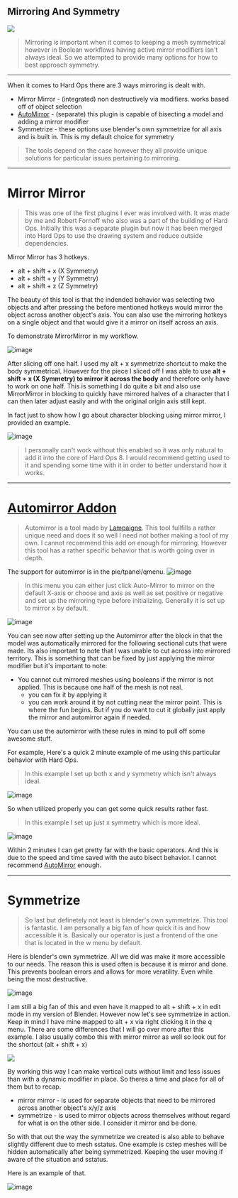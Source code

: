 ## Mirroring And Symmetry

![](https://raw.githubusercontent.com/mx1001/hardops_manual/master/docs/img\songbread.gif)

> Mirroring is important  when it comes to keeping a mesh symmetrical however in
Boolean workflows having active mirror modifiers isn't always ideal. So we attempted to
provide many options for how to best approach symmetry.

___
When it comes to Hard Ops there are 3 ways mirroring is dealt with.
 - Mirror Mirror - (integrated) non destructively via modifiers. works based off of object selection
 - [AutoMirror](http://blenderaddonlist.blogspot.com/2014/07/addon-auto-mirror.html) -
(separate) this plugin is capable of bisecting a model and adding a mirror modifier
 - Symmetrize - these options use blender's own symmetrize for all axis and is built in. This is my default choice for symmetry

 > The tools depend on the case however they all provide unique solutions for
 particular issues pertaining to mirroring.
 ___

# Mirror Mirror

> This was one of the first plugins I ever was involved with. It was made by me
and Robert Fornoff who also was a part of the building of Hard Ops. Initially this
was a separate plugin but now it has been merged into Hard Ops to use the
drawing system and reduce outside dependencies.

Mirror Mirror has 3 hotkeys.
- alt + shift + x (X Symmetry)
- alt + shift + y (Y Symmetry)
- alt + shift + z (Z Symmetry)

The beauty of this tool is that the indended behavior was selecting two objects
and after pressing the before mentioned hotkeys would mirror the object across
another object's axis. You can also use the mirroring hotkeys on a single object
 and that  would give it a mirror on itself across an axis.

To demonstrate MirrorMirror in my workflow.  

![image](https://raw.githubusercontent.com/mx1001/hardops_manual/master/docs/img\mirror\m1.gif)

After slicing off one half. I used my alt + x symmetrize shortcut to make the body
symmetrical. However for the piece I sliced off I was able to use **alt + shift + x (X Symmetry)
to mirror it across the body** and therefore only have to work on one half. This
is something I do quite a bit and also use MirrorMirror in blocking to quickly
have mirrored halves of a character that I can then later adjust easily and with
the original origin axis still kept.

In fact just to show how I go about character blocking using mirror mirror, I
provided an example.

![image](https://raw.githubusercontent.com/mx1001/hardops_manual/master/docs/img\mirror\m2.gif)

> I personally can't work without this enabled so it was only natural to add it
into the core of Hard Ops 8. I would recommend getting used to it and spending
 some time with it in order to better understand how it works.

 ___

 # [Automirror Addon](http://blenderaddonlist.blogspot.com/2014/07/addon-auto-mirror.html)

 > Automirror is a tool made by [Lampaigne](https://cgcookiemarkets.com/all-products/lapineiges-tool-add-ons-compilation/).
 This tool fullfills a rather unique need and does it so well I need not bother
 making a tool of my own. I cannot recommend this add on enough for mirroring.
 However this tool has a rather specific behavior that is worth going over in depth.

The support for automirror is in the pie/tpanel/qmenu.
  ![image](https://raw.githubusercontent.com/mx1001/hardops_manual/master/docs/img\mirror\m4.png)

> In this menu you can either just click Auto-Mirror to mirror on the default X-axis
or choose and axis as well as set positive or negative and set up the mirroring type before
initializing. Generally it is set up to mirror x by default.

 ![image](https://raw.githubusercontent.com/mx1001/hardops_manual/master/docs/img\mirror\m3.gif)

You can see now after setting up the Automirror after the block in that the
model was automatically mirrored for the following sectional cuts that were made.
Its also important to note that I was unable to cut across into mirrored territory.
This is something that can be fixed by just applying the mirror modifier but it's
important to note:

 - You cannot cut mirrored meshes using booleans if the mirror is not applied. This is because one half of the mesh is not real.
    - you can fix it by applying it
    - you can work around it by not cutting near the mirror point. This is where the fun begins. But if you do want to cut it globally just apply the mirror and automirror again if needed.

You can use the automirror with these rules in mind to pull off some awesome stuff.

For example, Here's a quick 2 minute example of me using this particular behavior with Hard Ops.

> In this example I set up both x and y symmetry which isn't always ideal.

![image](https://raw.githubusercontent.com/mx1001/hardops_manual/master/docs/img\mirror\m5.gif)

So when utilized properly you can get some quick results rather fast.

> In this example I set up just x symmetry which is more ideal.

![image](https://raw.githubusercontent.com/mx1001/hardops_manual/master/docs/img\mirror\m6.gif)

Within 2 minutes I can get pretty far with the basic operators. And this is due to the speed and time saved with the auto bisect behavior. I cannot recommend [AutoMirror](http://blenderaddonlist.blogspot.com/2014/07/addon-auto-mirror.html) enough.

___

# Symmetrize

> So last but definetely not least is blender's own symmetrize. This tool is fantastic. I am personally a big fan of how quick it is and how accessible it is. Basically our operator is just a frontend of the one that is located in the w menu by default.

Here is blender's own symmetrize. All we did was make it more accessible to our needs. The reason this is used often is because it is mirror and done. This prevents boolean errors and allows for more veratility. Even while being the most destructive.

![image](https://raw.githubusercontent.com/mx1001/hardops_manual/master/docs/img\mirror\m7.gif)

I am still a big fan of this and even have it mapped to alt + shift + x in edit mode in my version of Blender. However now let's see symmetrize in action. Keep in mind I have mine mapped to alt + x via right clicking it in the q menu. There are some differences that I will go over more after this example. I also usually combo this with mirror mirror as well so look out for the shortcut (alt + shift + x)

![](https://raw.githubusercontent.com/mx1001/hardops_manual/master/docs/img\mirror\m8.gif)

By working this way I can make vertical cuts without limit and less issues than with a dynamic modifier in place. So theres a time and place for all of them but to recap.

- mirror mirror - is used for separate objects that need to be mirrored across another object's x/y/z axis
- symmetrize - is used to mirror objects across themselves without regard for what is on the other side. I consider it mirror and be done.

So with that out the way the symmetrize we created is also able to behave slightly different due to mesh sstatus. One example is cstep meshes will be hidden automatically after being symmetrized. Keeping the user moving if aware of the situation and sstatus.

Here is an example of that.

![image](https://raw.githubusercontent.com/mx1001/hardops_manual/master/docs/img\mirror\m9.gif)
